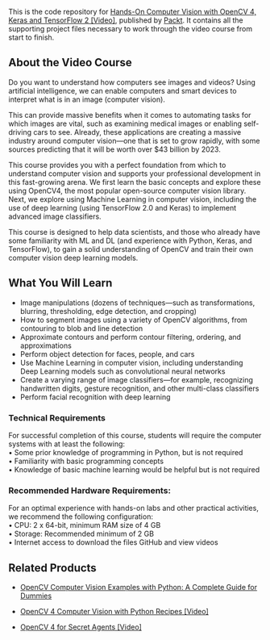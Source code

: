 This is the code repository for [Hands-On Computer Vision with OpenCV 4, Keras and TensorFlow 2 [Video]](https://www.packtpub.com/data/hands-on-computer-vision-with-opencv-4-keras-and-tensorflow-2-video), published by [Packt](https://www.packtpub.com/?utm_source=github). It contains all the supporting project files necessary to work through the video course from start to finish.
## About the Video Course
Do you want to understand how computers see images and videos? Using artificial intelligence, we can enable computers and smart devices to interpret what is in an image (computer vision).

This can provide massive benefits when it comes to automating tasks for which images are vital, such as examining medical images or enabling self-driving cars to see. Already, these applications are creating a massive industry around computer vision—one that is set to grow rapidly, with some sources predicting that it will be worth over $43 billion by 2023.

This course provides you with a perfect foundation from which to understand computer vision and supports your professional development in this fast-growing arena. We first learn the basic concepts and explore these using OpenCV4, the most popular open-source computer vision library. Next, we explore using Machine Learning in computer vision, including the use of deep learning (using TensorFlow 2.0 and Keras) to implement advanced image classifiers.

This course is designed to help data scientists, and those who already have some familiarity with ML and DL (and experience with Python, Keras, and TensorFlow), to gain a solid understanding of OpenCV and train their own computer vision deep learning models.

<H2>What You Will Learn</H2>
<DIV class=book-info-will-learn-text>
<UL>
<LI>Image manipulations (dozens of techniques—such as transformations, blurring, thresholding, edge detection, and cropping)
<LI>How to segment images using a variety of OpenCV algorithms, from contouring to blob and line detection
<LI>Approximate contours and perform contour filtering, ordering, and approximations
<LI>Perform object detection for faces, people, and cars
<LI>Use Machine Learning in computer vision, including understanding Deep Learning models such as convolutional neural networks
<LI>Create a varying range of image classifiers—for example, recognizing handwritten digits, gesture recognition, and other multi-class classifiers
<LI>Perform facial recognition with deep learning
  </LI></UL></DIV>

### Technical Requirements
For successful completion of this course, students will require the computer systems with at least the following:<br/>
•	Some prior knowledge of programming in Python, but is not required<br/>
•	Familiarity with basic programming concepts<br/>
•	Knowledge of basic machine learning would be helpful but is not required<br/>



### Recommended Hardware Requirements:<br/>
For an optimal experience with hands-on labs and other practical activities, we recommend the following configuration:
<br/>
•	CPU: 2 x 64-bit, minimum RAM size of 4 GB<br/>
•	Storage: Recommended minimum of 2 GB<br/>
•	Internet access to download the files GitHub and view videos<br/>



## Related Products
* [OpenCV Computer Vision Examples with Python: A Complete Guide for Dummies](https://www.packtpub.com/application-development/opencv-computer-vision-examples-python-complete-guide-dummies-video)

* [OpenCV 4 Computer Vision with Python Recipes [Video]](https://www.packtpub.com/application-development/opencv-4-computer-vision-python-recipes-video)

* [OpenCV 4 for Secret Agents [Video]](https://www.packtpub.com/application-development/opencv-4-secret-agents-video)
